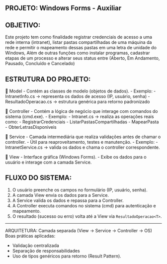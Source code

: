 PROJETO: Windows Forms - Auxiliar
---------------------------------------------------------

OBJETIVO:
---------
Este projeto tem como finalidade registrar credenciais de acesso a uma rede interna (intranet),
listar pastas compartilhadas de uma máquina da rede e permitir o mapeamento dessas pastas
em uma letra de unidade do Windows, Além de outras funções como instalar programas, cadastrar
etapas de um processo e alterar seus status entre (Aberto, Em Andamento, Pausado, Concluído e Cancelado)

ESTRUTURA DO PROJETO:
----------------------

📁 Model
    - Contém as classes de modelo (objetos de dados).
    - Exemplo:
        - IntranetInfo.cs → representa os dados de acesso (IP, usuário, senha)
        - ResultadoOperacao<T>.cs → estrutura genérica para retorno padronizado

📁 Controller
    - Contém a lógica de negócio que interage com comandos do sistema (cmd.exe).
    - Exemplo:
        - Intranet.cs → realiza as operações reais como:
            - RegistrarCredenciais
            - ListarPastasCompartilhadas
            - MapearPasta
            - ObterLetrasDisponiveis

📁 Service
    - Camada intermediária que realiza validações antes de chamar o controller.
    - Útil para reaproveitamento, testes e manutenção.
    - Exemplo:
        - IntranetService.cs → valida os dados e chama o controller correspondente.

📁 View
    - Interface gráfica (Windows Forms).
    - Exibe os dados para o usuário e interage com a camada Service.


FLUXO DO SISTEMA:
------------------
1. O usuário preenche os campos no formulário (IP, usuário, senha).
2. A camada View envia os dados para a Service.
3. A Service valida os dados e repassa para a Controller.
4. A Controller executa comandos no sistema (cmd) para autenticação e mapeamento.
5. O resultado (sucesso ou erro) volta até a View via `ResultadoOperacao<T>`.

-----------------------------------------------------------

ARQUITETURA: Camada separada (View → Service → Controller → OS)
Boas práticas aplicadas:
* Validação centralizada
* Separação de responsabilidades
* Uso de tipos genéricos para retorno (Result Pattern).

